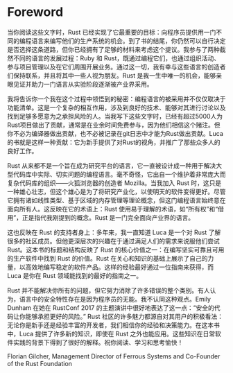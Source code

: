 # Foreword

当你阅读这些文字时，Rust 已经实现了它最重要的目标：向程序员提供用一门不同的编程语言来编写他们的生产系统的机会。到了书的结尾，你仍然可以自行决定是否选择这条道路，但你已经拥有了足够的材料来考虑这个提议。我参与了两种截然不同的语言的发展过程：Ruby 和 Rust，既通过编程它们，也通过组织活动、参与项目管理以及在它们周围开展业务。通过这一切，我有幸与这些语言的创造者们保持联系，并且将其中一些人视为朋友。Rust 是我一生中唯一的机会，能够亲眼见证并助力一门语言从实验阶段逐渐被产业界采用。

我将告诉你一个我在这个过程中领悟到的秘密：编程语言的被采用并不仅仅取决于功能清单。这是一个复杂的相互作用，涉及到良好的技术、能够对其进行讨论以及找到足够多愿意为之承担风险的人。当我写下这些文字时，已经有超过5000人为Rust项目做出了贡献，通常是在业余时间免费参与，因为他们相信这个赌注。但你不必为编译器做出贡献，也不必被记录在git日志中才能为Rust做出贡献。Luca的书就是这样一种贡献：它为新手提供了对Rust的视角，并推广了那些众多人的良好工作。

Rust 从来都不是一个旨在成为研究平台的语言，它一直被设计成一种用于解决大型代码库中实际、切实问题的编程语言。毫不奇怪，它出自一个维护着非常庞大而复杂代码库的组织——火狐浏览器的创造者 Mozilla。当我加入 Rust 时，这只是一种雄心壮志，但这个雄心是为了将研究产业化，以使明天的软件变得更好。尽管它拥有诸如线性类型、基于区域的内存管理等理论概念，但这门编程语言始终意在面向所有人。这反映在它的术语上：Rust 使用易于理解的术语，如“所有权”和“借用”，正是指代我刚提到的概念。Rust 是一门完全面向产业界的语言。

这也反映在 Rust 的支持者身上：多年来，我一直知道 Luca 是一个对 Rust 了解很多的社区成员。但他更深层次的兴趣在于通过满足人们的需求来说服他们尝试 Rust。这本书的标题和结构反映了 Rust 的核心价值之一：在编写坚实可靠且可用的生产软件中找到 Rust 的价值。Rust 在关心和知识的基础上展示了自己的力量，以高效地编写稳定的软件产品。这样的经验最好通过一位指南来获得，而 Luca 是你在 Rust 领域能找到的最好的指南之一。

Rust 并不能解决你所有的问题，但它努力消除了许多错误的整个类别。有人认为，语言中的安全特性存在是因为程序员的无能。我不认同这种观点。Emily Dunham 在她在 RustConf 2017 的主题演讲中很好地表达了这一点：“安全的代码让你能够承担更好的风险。” Rust 社区的许多魅力都源自对其用户的积极看法：无论你是新手还是经验丰富的开发者，我们相信你的经验和决策能力。在这本书中，Luca 提供了许多新的知识，即使在 Rust 之外也能应用。这些知识在日常软件实践的背景下得到了很好的解释。祝你阅读、学习和思考愉快！

Florian Gilcher,
Management Director of Ferrous Systems and
Co-Founder of the Rust Foundation
